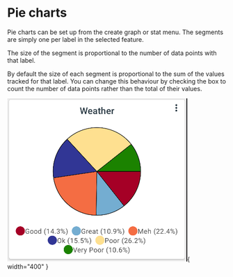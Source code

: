# Pie charts

Pie charts can be set up from the create graph or stat menu. The segments are simply one per label in the selected feature. 

The size of the segment is proportional to the number of data points with that label. 

By default the size of each segment is proportional to the sum of the values tracked for that label. You can change this behaviour by checking the box to count the number of data points rather than the total of their values.

!["faq_3_2_1"](images/faq_3_2_1.png){ width="400" }
